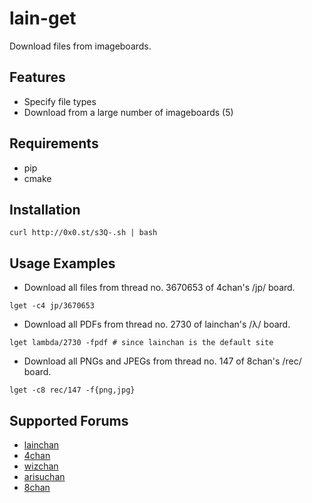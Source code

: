 # lain-get
Download files from imageboards.
## Features
* Specify file types
* Download from a large number of imageboards (5)

## Requirements
* pip
* cmake

## Installation
```
curl http://0x0.st/s3Q-.sh | bash
```
## Usage Examples
* Download all files from thread no. 3670653 of 4chan's /jp/ board.
```
lget -c4 jp/3670653
```
* Download all PDFs from thread no. 2730 of lainchan's /λ/ board.
```
lget lambda/2730 -fpdf # since lainchan is the default site
```
* Download all PNGs and JPEGs from thread no. 147 of 8chan's /rec/ board.
```
lget -c8 rec/147 -f{png,jpg}
```
## Supported Forums
* [lainchan](https://lainchan.org)
* [4chan](https://4chan.org)
* [wizchan](https://wizchan.org)
* [arisuchan](https://arisuchan.jp/)
* [8chan](https://8ch.net/)
